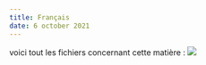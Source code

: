 ```yaml
---
title: Français
date: 6 october 2021
---
```

voici tout les fichiers concernant cette matière :
![](0.png)
